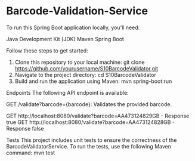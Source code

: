 # Barcode-Validation-Service

To run this Spring Boot application locally, you'll need:

Java Development Kit (JDK)
Maven
Spring Boot

Follow these steps to get started:

  1) Clone this repository to your local machine: git clone https://github.com/yourusername/S10BarcodeValidator.git
  2) Navigate to the project directory: cd S10BarcodeValidator
  3) Build and run the application using Maven: mvn spring-boot:run

Endpoints
The following API endpoint is available:

GET /validate?barcode={barcode}: Validates the provided barcode.

GET http://localhost:8080/validate?barcode=AA473124829GB - Response true
GET http://localhost:8080/validate?barcode=AA473124828GB - Response false

Tests
This project includes unit tests to ensure the correctness of the BarcodeValidatorService. 
To run the tests, use the following Maven command: mvn test
